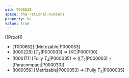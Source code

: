 ```yaml
---
uid: T026838
space: the-rational-numbers
property: kc
value: true
---
```

[[Proof]]

* [T000652] [Metrizable|P000053]
* [I000228] [$T_2$|P000003] => [KC|P000100]
* [I000171] [Fully $T_4$|P000035] => ([$T_2$|P000003] + [Paracompact|P000030])
* [I000056] [Metrizable|P000053] => [Fully $T_4$|P000035]

